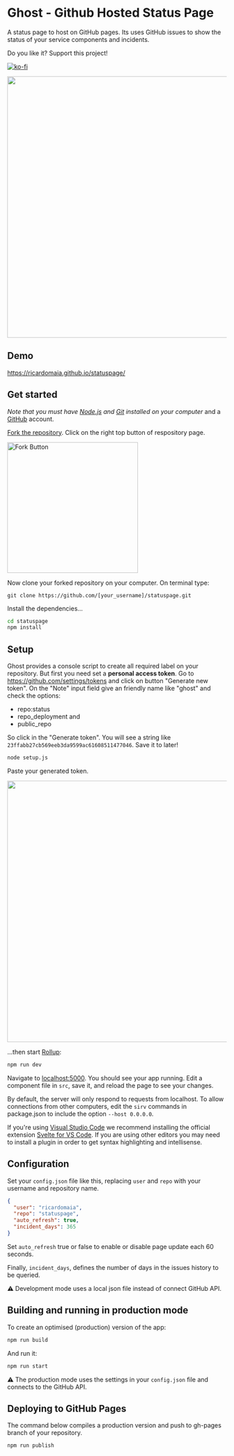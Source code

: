 # Ghost - Github Hosted Status Page

A status page to host on GitHub pages. Its uses GitHub issues to show the status of your service components and incidents.

Do you like it? Support this project!

[![ko-fi](https://www.ko-fi.com/img/githubbutton_sm.svg)](https://ko-fi.com/B0B12LOPH)

<img src="https://github.com/ricardomaia/statuspage/blob/main/screenshot.png" width="600" />

## Demo

https://ricardomaia.github.io/statuspage/

## Get started

_Note that you must have [Node.js](https://nodejs.org) and [Git](https://git-scm.com/downloads) installed on your computer_ and a [GitHub](https://github.com/join) account.

[Fork the repository](https://github.com/ricardomaia/statuspage/fork). Click on the right top button of respository page.

<a href="https://github.com/ricardomaia/statuspage/fork"><img src="https://github-images.s3.amazonaws.com/help/bootcamp/Bootcamp-Fork.png" width="300" alt="Fork Button" /></a>

Now clone your forked repository on your computer. On terminal type:

```terminal
git clone https://github.com/[your_username]/statuspage.git
```

Install the dependencies...

```bash
cd statuspage
npm install
```

## Setup

Ghost provides a console script to create all required label on your repository. But first you need set a **personal access token**. Go to https://github.com/settings/tokens and click on button "Generate new token". On the "Note" input field give an friendly name like "ghost" and check the options:

- repo:status
- repo_deployment and
- public_repo

So click in the "Generate token". You will see a string like `23ffabb27cb569eeb3da9599ac61608511477046`. Save it to later!

```bash
node setup.js
```

Paste your generated token.

<img src="https://github.com/ricardomaia/statuspage/blob/main/setup.png" width="600" />

...then start [Rollup](https://rollupjs.org):

```bash
npm run dev
```

Navigate to [localhost:5000](http://localhost:5000). You should see your app running. Edit a component file in `src`, save it, and reload the page to see your changes.

By default, the server will only respond to requests from localhost. To allow connections from other computers, edit the `sirv` commands in package.json to include the option `--host 0.0.0.0`.

If you're using [Visual Studio Code](https://code.visualstudio.com/) we recommend installing the official extension [Svelte for VS Code](https://marketplace.visualstudio.com/items?itemName=svelte.svelte-vscode). If you are using other editors you may need to install a plugin in order to get syntax highlighting and intellisense.

## Configuration

Set your `config.json` file like this, replacing `user` and `repo` with your username and repository name.

```json
{
  "user": "ricardomaia",
  "repo": "statuspage",
  "auto_refresh": true,
  "incident_days": 365
}
```

Set `auto_refresh` true or false to enable or disable page update each 60 seconds.

Finally, `incident_days`, defines the number of days in the issues history to be queried.

⚠️ Development mode uses a local json file instead of connect GitHub API.

## Building and running in production mode

To create an optimised (production) version of the app:

```bash
npm run build
```

And run it:

```bash
npm run start
```

⚠️ The production mode uses the settings in your `config.json` file and connects to the GitHub API.

## Deploying to GitHub Pages

The command below compiles a production version and push to gh-pages branch of your repository.

```bash
npm run publish
```
